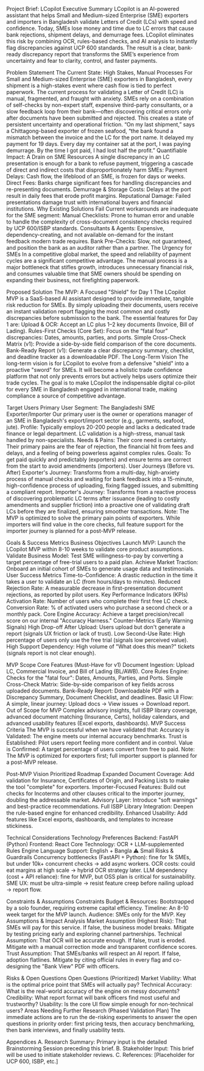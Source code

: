 Project Brief: LCopilot
Executive Summary
LCopilot is an AI-powered assistant that helps Small and Medium-sized Enterprise (SME) exporters and importers in Bangladesh validate Letters of Credit (LCs) with speed and confidence. Today, SMEs lose money and time due to LC errors that cause bank rejections, shipment delays, and demurrage fees. LCopilot eliminates this risk by combining OCR, rules-based checks, and AI analysis to instantly flag discrepancies against UCP 600 standards. The result is a clear, bank-ready discrepancy report that transforms the SME’s experience from uncertainty and fear to clarity, control, and faster payments.

Problem Statement
The Current State: High Stakes, Manual Processes
For Small and Medium-sized Enterprise (SME) exporters in Bangladesh, every shipment is a high-stakes event where cash flow is tied to perfect paperwork. The current process for validating a Letter of Credit (LC) is manual, fragmented, and fraught with anxiety. SMEs rely on a combination of self-checks by non-expert staff, expensive third-party consultants, or a slow feedback loop from their bank—often discovering critical errors only after documents have been submitted and rejected. This creates a state of persistent uncertainty and operational friction.
“On my last shipment,” says a Chittagong-based exporter of frozen seafood, “the bank found a mismatch between the invoice and the LC for the port name. It delayed my payment for 19 days. Every day my container sat at the port, I was paying demurrage. By the time I got paid, I had lost half the profit.”
Quantifiable Impact: A Drain on SME Resources
A single discrepancy in an LC presentation is enough for a bank to refuse payment, triggering a cascade of direct and indirect costs that disproportionately harm SMEs:
Payment Delays: Cash flow, the lifeblood of an SME, is frozen for days or weeks.
Direct Fees: Banks charge significant fees for handling discrepancies and re-presenting documents.
Demurrage & Storage Costs: Delays at the port result in daily fees that erode profit margins.
Reputational Damage: Failed presentations damage trust with international buyers and financial institutions.
Why Existing Solutions Fail
Current workarounds are inadequate for the SME segment:
Manual Checklists: Prone to human error and unable to handle the complexity of cross-document consistency checks required by UCP 600/ISBP standards.
Consultants & Agents: Expensive, dependency-creating, and not available on-demand for the instant feedback modern trade requires.
Bank Pre-Checks: Slow, not guaranteed, and position the bank as an auditor rather than a partner.
The Urgency for SMEs
In a competitive global market, the speed and reliability of payment cycles are a significant competitive advantage. The manual process is a major bottleneck that stifles growth, introduces unnecessary financial risk, and consumes valuable time that SME owners should be spending on expanding their business, not firefighting paperwork.

Proposed Solution
The MVP: A Focused "Shield" for Day 1
The LCopilot MVP is a SaaS-based AI assistant designed to provide immediate, tangible risk reduction for SMEs. By simply uploading their documents, users receive an instant validation report flagging the most common and costly discrepancies before submission to the bank. The essential features for Day 1 are:
Upload & OCR: Accept an LC plus 1–2 key documents (Invoice, Bill of Lading).
Rules-First Checks (Core Set): Focus on the “fatal four” discrepancies: Dates, amounts, parties, and ports.
Simple Cross-Check Matrix (v1): Provide a side-by-side field comparison of the core documents.
Bank-Ready Report (v1): Generate a clear discrepancy summary, checklist, and deadline tracker as a downloadable PDF.
The Long-Term Vision
The long-term vision is for LCopilot to evolve from a defensive "shield" into a proactive "sword" for SMEs. It will become a holistic trade confidence platform that not only prevents errors but actively helps users optimize their trade cycles. The goal is to make LCopilot the indispensable digital co-pilot for every SME in Bangladesh engaged in international trade, making compliance a source of competitive advantage.

Target Users
Primary User Segment: The Bangladeshi SME Exporter/Importer
Our primary user is the owner or operations manager of an SME in Bangladesh's export/import sector (e.g., garments, seafood, jute).
Profile: Typically employs 20-200 people and lacks a dedicated trade finance or legal department. LC validation is a high-stress, manual task handled by non-specialists.
Needs & Pains: Their core need is certainty. Their primary pains are the fear of rejection, the financial hit from fees and delays, and a feeling of being powerless against complex rules.
Goals: To get paid quickly and predictably (exporters) and ensure terms are correct from the start to avoid amendments (importers).
User Journeys (Before vs. After)
Exporter's Journey: Transforms from a multi-day, high-anxiety process of manual checks and waiting for bank feedback into a 15-minute, high-confidence process of uploading, fixing flagged issues, and submitting a compliant report.
Importer's Journey: Transforms from a reactive process of discovering problematic LC terms after issuance (leading to costly amendments and supplier friction) into a proactive one of validating draft LCs before they are finalized, ensuring smoother transactions.
Note: The MVP is optimized to solve the primary pain points of exporters. While importers will find value in the core checks, full feature support for the importer journey is planned for a post-MVP release.

Goals & Success Metrics
Business Objectives
Launch MVP: Launch the LCopilot MVP within 8-10 weeks to validate core product assumptions.
Validate Business Model: Test SME willingness-to-pay by converting a target percentage of free-trial users to a paid plan.
Achieve Market Traction: Onboard an initial cohort of SMEs to generate usage data and testimonials.
User Success Metrics
Time-to-Confidence: A drastic reduction in the time it takes a user to validate an LC (from hours/days to minutes).
Reduced Rejection Rate: A measurable decrease in first-presentation document rejections, as reported by pilot users.
Key Performance Indicators (KPIs)
Activation Rate: Number of users who complete their first free LC check.
Conversion Rate: % of activated users who purchase a second check or a monthly pack.
Core Engine Accuracy: Achieve a target precision/recall score on our internal "Accuracy Harness."
Counter-Metrics (Early Warning Signals)
High Drop-off After Upload: Users upload but don't generate a report (signals UX friction or lack of trust).
Low Second-Use Rate: High percentage of users only use the free trial (signals low perceived value).
High Support Dependency: High volume of "What does this mean?" tickets (signals report is not clear enough).

MVP Scope
Core Features (Must-Have for v1)
Document Ingestion: Upload LC, Commercial Invoice, and Bill of Lading (BL/AWB).
Core Rules Engine: Checks for the "fatal four": Dates, Amounts, Parties, and Ports.
Simple Cross-Check Matrix: Side-by-side comparison of key fields across uploaded documents.
Bank-Ready Report: Downloadable PDF with a Discrepancy Summary, Document Checklist, and deadlines.
Basic UI Flow: A simple, linear journey: Upload docs -> View issues -> Download report.
Out of Scope for MVP
Complex advisory insights, full ISBP library coverage, advanced document matching (Insurance, Certs), holiday calendars, and advanced usability features (Excel exports, dashboards).
MVP Success Criteria
The MVP is successful when we have validated that:
Accuracy is Validated: The engine meets our internal accuracy benchmarks.
Trust is Established: Pilot users report feeling more confident and in control.
Value is Confirmed: A target percentage of users convert from free to paid.
Note: The MVP is optimized for exporters first; full importer support is planned for a post-MVP release.

Post-MVP Vision
Prioritized Roadmap
Expanded Document Coverage: Add validation for Insurance, Certificates of Origin, and Packing Lists to make the tool "complete" for exporters.
Importer-Focused Features: Build out checks for Incoterms and other clauses critical to the importer journey, doubling the addressable market.
Advisory Layer: Introduce "soft warnings" and best-practice recommendations.
Full ISBP Library Integration: Deepen the rule-based engine for enhanced credibility.
Enhanced Usability: Add features like Excel exports, dashboards, and templates to increase stickiness.

Technical Considerations
Technology Preferences
Backend: FastAPI (Python)
Frontend: React
Core Technology: OCR + LLM-supplemented Rules Engine
Language Support: English + Bangla
⚠️ Small Risks & Guardrails
Concurrency bottlenecks (FastAPI + Python): fine for 1k SMEs, but under 10k+ concurrent checks → add async workers.
OCR costs: could eat margins at high scale → hybrid OCR strategy later.
LLM dependency (cost + API reliance): fine for MVP, but OSS plan is critical for sustainability.
SME UX: must be ultra-simple → resist feature creep before nailing upload → report flow.

Constraints & Assumptions
Constraints
Budget & Resources: Bootstrapped by a solo founder, requiring extreme capital efficiency.
Timeline: An 8-10 week target for the MVP launch.
Audience: SMEs only for the MVP.
Key Assumptions & Impact Analysis
Market Assumption (Highest Risk): That SMEs will pay for this service. If false, the business model breaks. Mitigate by testing pricing early and exploring channel partnerships.
Technical Assumption: That OCR will be accurate enough. If false, trust is eroded. Mitigate with a manual correction mode and transparent confidence scores.
Trust Assumption: That SMEs/banks will respect an AI report. If false, adoption flatlines. Mitigate by citing official rules in every flag and co-designing the "Bank View" PDF with officers.

Risks & Open Questions
Open Questions (Prioritized)
Market Viability: What is the optimal price point that SMEs will actually pay?
Technical Accuracy: What is the real-world accuracy of the engine on messy documents?
Credibility: What report format will bank officers find most useful and trustworthy?
Usability: Is the core UI flow simple enough for non-technical users?
Areas Needing Further Research (Phased Validation Plan)
The immediate actions are to run the de-risking experiments to answer the open questions in priority order: first pricing tests, then accuracy benchmarking, then bank interviews, and finally usability tests.

Appendices
A. Research Summary: Primary input is the detailed Brainstorming Session preceding this brief.
B. Stakeholder Input: This brief will be used to initiate stakeholder reviews.
C. References: [Placeholder for UCP 600, ISBP, etc.]
